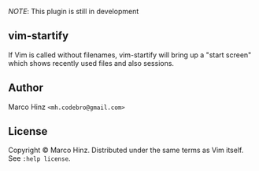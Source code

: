 _NOTE_: This plugin is still in development

vim-startify
------------

If Vim is called without filenames, vim-startify will bring up a "start screen"
which shows recently used files and also sessions.

Author
------

Marco Hinz `<mh.codebro@gmail.com>`

License
-------

Copyright © Marco Hinz. Distributed under the same terms as Vim itself. See
`:help license`.

